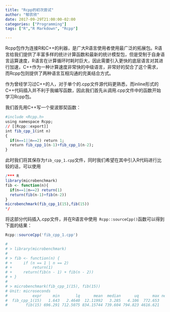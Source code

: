 ```yaml
---
title: "Rcpp的初次尝试"
author: "郁农欣"
date: 2017-09-29T21:00:00-02:00
categories: ["Programming"]
tags: ["R","R Markdown", "Rcpp"]

---
```


Rcpp包作为连接R和C++的利器，是广大R语言使用者使用最广泛的拓展包。R语言给我们提供了丰富多样的统计计算函数和最新的统计模型包，但是受制于自身语言运算速度，R语言在计算循环时耗时巨大，因此需要引入更快的底层语言对其进行加速，C++作为一种计算速度非常快的中级语言，非常好的契合了这个需求，而Rcpp包则提供了两种语言互相沟通的完美结合方式。
<!--more-->
作为曾经学习过C++的人，对于单个的.cpp文件源代码更熟悉，而inline形式的C++代码插入并不利于我编写函数，因此我们首先从调用.cpp文件中的函数开始学习Rcpp包。

我们首先用C++写一个斐波那契函数：
```r
#include <Rcpp.h>
using namespace Rcpp;
// [[Rcpp::export]]
int fib_cpp_1(int n)
{
  if(n==1||n==2) return 1;
  return fib_cpp_1(n-1)+fib_cpp_1(n-2);
}
```
此时我们将其保存为`fib_cpp_1.cpp`文件，同时我们希望在其中引入R代码进行比较的话，可以使用
```r
/*** R
library(microbenchmark)
fib <- function(n){
  if(n==1|n==2) return(1)
  return(fib(n-1)+fib(n-2))
}
microbenchmark(fib_cpp_1(15),fib(15))
*/
```
将这部分代码插入.cpp文件，并在R语言中使用` Rcpp::sourceCpp()`函数可以得到下面的结果：
```r
Rcpp::sourceCpp('fib_cpp_1.cpp')

# 
# > library(microbenchmark)
# 
# > fib <- function(n) {
# +     if (n == 1 | n == 2) 
# +         return(1)
# +     return(fib(n - 1) + fib(n - 2))
# + }
# 
# > microbenchmark(fib_cpp_1(15), fib(15))
# Unit: microseconds
#           expr     min       lq      mean  median      uq      max neval
#  fib_cpp_1(15)   1.643   2.4640  12.11992   3.285   4.106  772.653   100
#        fib(15) 696.291 712.5075 834.15744 739.604 794.823 4616.621   100
```



